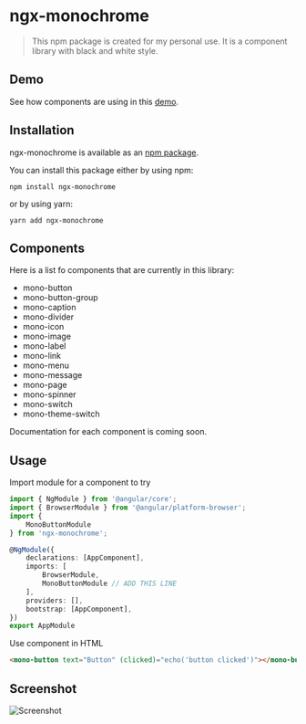 # ngx-monochrome

> This npm package is created for my personal use. It is a component library with black and white style.

<!-- [![GitHub](https://img.shields.io/github/stars/namitoyokota/ngx-monochrome?style=social)](https://github.com/namitoyokota/ngx-monochrome) -->

<!-- [![Twitter](https://img.shields.io/twitter/follow/namitoyokota?style=social)](https://twitter.com/namitoyokota) -->

## Demo

See how components are using in this [demo](https://ngx-monochrome.namito.wiki/).

## Installation

ngx-monochrome is available as an [npm package](https://www.npmjs.com/package/ngx-monochrome).

You can install this package either by using npm:

```
npm install ngx-monochrome
```

or by using yarn:

```
yarn add ngx-monochrome
```

## Components

Here is a list fo components that are currently in this library:

-   mono-button
-   mono-button-group
-   mono-caption
-   mono-divider
-   mono-icon
-   mono-image
-   mono-label
-   mono-link
-   mono-menu
-   mono-message
-   mono-page
-   mono-spinner
-   mono-switch
-   mono-theme-switch

Documentation for each component is coming soon.

## Usage

Import module for a component to try

```typescript
import { NgModule } from '@angular/core';
import { BrowserModule } from '@angular/platform-browser';
import {
    MonoButtonModule
} from 'ngx-monochrome';

@NgModule({
    declarations: [AppComponent],
    imports: [
        BrowserModule,
        MonoButtonModule // ADD THIS LINE
    ],
    providers: [],
    bootstrap: [AppComponent],
})
export AppModule
```

Use component in HTML

```HTML
<mono-button text="Button" (clicked)="echo('button clicked')"></mono-button>
```

## Screenshot

![Screenshot](https://i.imgur.com/nSs513v.png)
